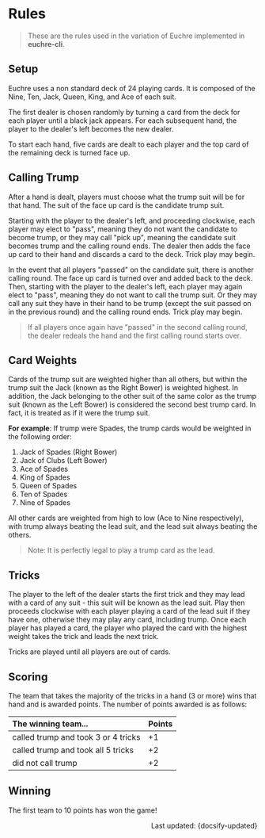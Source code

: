 # Rules

> These are the rules used in the variation of Euchre implemented in **euchre-cli**.

## Setup

Euchre uses a non standard deck of 24 playing cards. It is composed of the Nine,
Ten, Jack, Queen, King, and Ace of each suit.

The first dealer is chosen randomly by turning a card from the deck for each player
until a black jack appears. For each subsequent hand, the player to the dealer's
left becomes the new dealer.

To start each hand, five cards are dealt to each player and the top card
of the remaining deck is turned face up.

## Calling Trump

After a hand is dealt, players must choose what the trump suit will be for that hand.
The suit of the face up card is the candidate trump suit.

Starting with the player to the dealer's left, and proceeding clockwise, each player
may elect to "pass", meaning they do not want the candidate to become trump, or they
may call "pick up", meaning the candidate suit becomes trump and the calling round
ends. The dealer then adds the face up card to their hand and discards a card to
the deck. Trick play may begin.

In the event that all players "passed" on the candidate suit, there is another calling
round. The face up card is turned over and added back to the deck. Then, starting
with the player to the dealer's left, each player may again elect to "pass", meaning
they do not want to call the trump suit. Or they may call any suit they have in their
hand to be trump (except the suit passed on in the previous round) and the calling
round ends. Trick play may begin.

> If all players once again have "passed" in the second calling round, the dealer
redeals the hand and the first calling round starts over.

## Card Weights

Cards of the trump suit are weighted higher than all others, but within the trump
suit the Jack (known as the Right Bower) is weighted highest. In addition, the Jack
belonging to the other suit of the same color as the trump suit (known as the Left
Bower) is considered the second best trump card. In fact, it is treated as if it
were the trump suit.

**For example**: If trump were Spades, the trump cards would be weighted in the
following order:

  1. Jack of Spades (Right Bower)
  2. Jack of Clubs (Left Bower)
  3. Ace of Spades
  4. King of Spades
  5. Queen of Spades
  6. Ten of Spades
  7. Nine of Spades

All other cards are weighted from high to low (Ace to Nine respectively), with
trump always beating the lead suit, and the lead suit always beating the others.

> Note: It is perfectly legal to play a trump card as the lead.

## Tricks

The player to the left of the dealer starts the first trick and they may lead with
a card of any suit - this suit will be known as the lead suit. Play then proceeds
clockwise with each player playing a card of the lead suit if they have one, otherwise
they may play any card, including trump. Once each player has played a card, the
player who played the card with the highest weight takes the trick and leads the
next trick.

Tricks are played until all players are out of cards.

## Scoring

The team that takes the majority of the tricks in a hand (3 or more) wins that hand
and is awarded points. The number of points awarded is as follows:

| The winning team...                   | Points    |
| :---                                  | :---      |
| called trump and took 3 or 4 tricks   | +1        |
| called trump and took all 5 tricks    | +2        |
| did not call trump                    | +2        |

## Winning

The first team to 10 points has won the game!

<div style="text-align: right">Last updated: {docsify-updated}</div>
